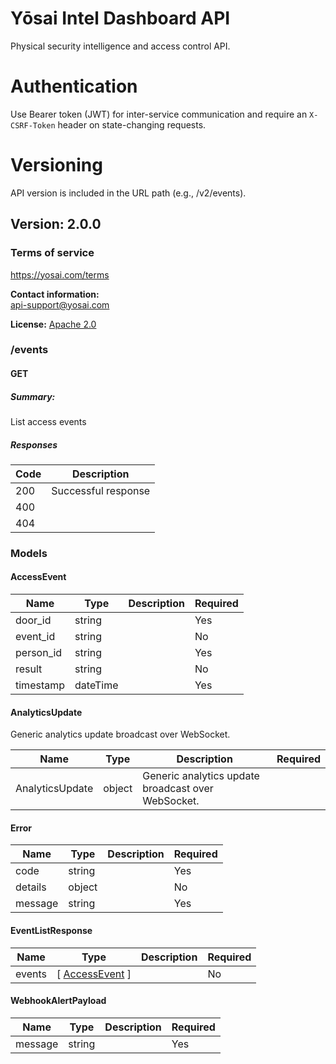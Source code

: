 # Yōsai Intel Dashboard API
Physical security intelligence and access control API.

# Authentication
Use Bearer token (JWT) for inter-service communication and require an
`X-CSRF-Token` header on state-changing requests.

# Versioning
API version is included in the URL path (e.g., /v2/events).


## Version: 2.0.0

### Terms of service
https://yosai.com/terms

**Contact information:**  
api-support@yosai.com  

**License:** [Apache 2.0](https://www.apache.org/licenses/LICENSE-2.0.html)

### /events

#### GET
##### Summary:

List access events

##### Responses

| Code | Description |
| ---- | ----------- |
| 200 | Successful response |
| 400 |  |
| 404 |  |

### Models


#### AccessEvent

| Name | Type | Description | Required |
| ---- | ---- | ----------- | -------- |
| door_id | string |  | Yes |
| event_id | string |  | No |
| person_id | string |  | Yes |
| result | string |  | No |
| timestamp | dateTime |  | Yes |

#### AnalyticsUpdate

Generic analytics update broadcast over WebSocket.

| Name | Type | Description | Required |
| ---- | ---- | ----------- | -------- |
| AnalyticsUpdate | object | Generic analytics update broadcast over WebSocket. |  |

#### Error

| Name | Type | Description | Required |
| ---- | ---- | ----------- | -------- |
| code | string |  | Yes |
| details | object |  | No |
| message | string |  | Yes |

#### EventListResponse

| Name | Type | Description | Required |
| ---- | ---- | ----------- | -------- |
| events | [ [AccessEvent](#accessevent) ] |  | No |

#### WebhookAlertPayload

| Name | Type | Description | Required |
| ---- | ---- | ----------- | -------- |
| message | string |  | Yes |